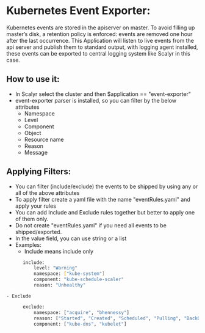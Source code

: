 # Kubernetes Event Exporter:

Kubernetes events are stored in the apiserver on master. To avoid filling up master’s disk, a retention policy is enforced: events are removed one hour after the last occurrence.
This Application will listen to live events from the api server and publish them to standard output, with logging agent installed, these events can be exported to central logging system like Scalyr in this case.

## How to use it:

 - In Scalyr select the cluster and then  $application == "event-exporter"
 - event-exporter parser is installed, so you can filter by the below attributes
   - Namespace
   - Level
   - Component
   - Object
   - Resource name
   - Reason
   - Message

## Applying Filters:
 - You can filter (include/exclude) the events to be shipped by using any or all of the above attributes
 - To apply filter create a yaml file with the name "eventRules.yaml" and apply your rules
 - You can add Include and Exclude rules together but better to apply one of them only.
 - Do not create "eventRules.yaml" if you need all events to be shipped/exported.
 - In the value field, you can use string or a list
  - Examples:
    - Include means include only
```bash
      include:
          level: "Warning"
          namespace: ["kube-system"]
          component: "kube-schedule-scaler"
          reason: "Unhealthy"
```
    - Exclude
```bash
      exclude:
          namespace: ["acquire", "bhennessy"]
          reason: ["Started", "Created", "Scheduled", "Pulling", "BackOff", "Pulled"]
          component: ["kube-dns", "kubelet"]
```
